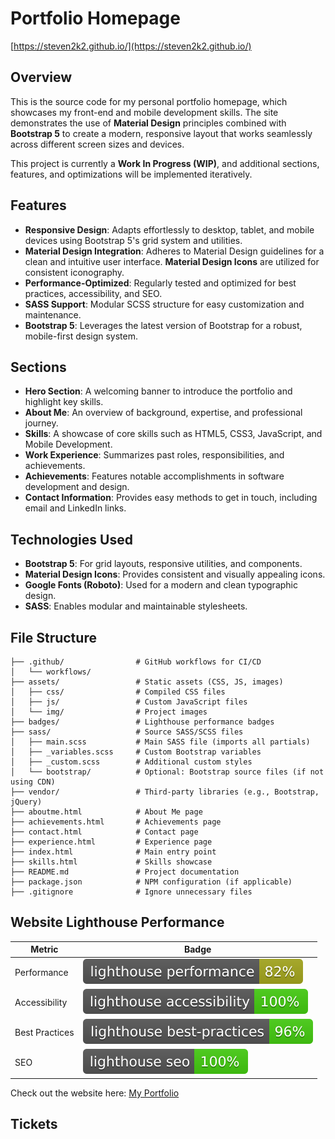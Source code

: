 
# Portfolio Homepage

[https://steven2k2.github.io/](https://steven2k2.github.io/)

## Overview

This is the source code for my personal portfolio homepage, which showcases my front-end and mobile development skills. The site demonstrates the use of **Material Design** principles combined with **Bootstrap 5** to create a modern, responsive layout that works seamlessly across different screen sizes and devices.

This project is currently a **Work In Progress (WIP)**, and additional sections, features, and optimizations will be implemented iteratively.

## Features

- **Responsive Design**: Adapts effortlessly to desktop, tablet, and mobile devices using Bootstrap 5's grid system and utilities.
- **Material Design Integration**: Adheres to Material Design guidelines for a clean and intuitive user interface. **Material Design Icons** are utilized for consistent iconography.
- **Performance-Optimized**: Regularly tested and optimized for best practices, accessibility, and SEO.
- **SASS Support**: Modular SCSS structure for easy customization and maintenance.
- **Bootstrap 5**: Leverages the latest version of Bootstrap for a robust, mobile-first design system.

## Sections

- **Hero Section**: A welcoming banner to introduce the portfolio and highlight key skills.
- **About Me**: An overview of background, expertise, and professional journey.
- **Skills**: A showcase of core skills such as HTML5, CSS3, JavaScript, and Mobile Development.
- **Work Experience**: Summarizes past roles, responsibilities, and achievements.
- **Achievements**: Features notable accomplishments in software development and design.
- **Contact Information**: Provides easy methods to get in touch, including email and LinkedIn links.

## Technologies Used

- **Bootstrap 5**: For grid layouts, responsive utilities, and components.
- **Material Design Icons**: Provides consistent and visually appealing icons.
- **Google Fonts (Roboto)**: Used for a modern and clean typographic design.
- **SASS**: Enables modular and maintainable stylesheets.

## File Structure

```plaintext
├── .github/                # GitHub workflows for CI/CD
│   └── workflows/
├── assets/                 # Static assets (CSS, JS, images)
│   ├── css/                # Compiled CSS files
│   ├── js/                 # Custom JavaScript files
│   └── img/                # Project images
├── badges/                 # Lighthouse performance badges
├── sass/                   # Source SASS/SCSS files
│   ├── main.scss           # Main SASS file (imports all partials)
│   ├── _variables.scss     # Custom Bootstrap variables
│   ├── _custom.scss        # Additional custom styles
│   └── bootstrap/          # Optional: Bootstrap source files (if not using CDN)
├── vendor/                 # Third-party libraries (e.g., Bootstrap, jQuery)
├── aboutme.html            # About Me page
├── achievements.html       # Achievements page
├── contact.html            # Contact page
├── experience.html         # Experience page
├── index.html              # Main entry point
├── skills.html             # Skills showcase
├── README.md               # Project documentation
├── package.json            # NPM configuration (if applicable)
├── .gitignore              # Ignore unnecessary files
```

## Website Lighthouse Performance

| Metric            | Badge                                                                 |
|--------------------|----------------------------------------------------------------------|
| Performance        | ![Performance Badge](badges/lighthouse_performance.svg)            |
| Accessibility      | ![Accessibility Badge](badges/lighthouse_accessibility.svg)        |
| Best Practices     | ![Best Practices Badge](badges/lighthouse_best-practices.svg)      |
| SEO                | ![SEO Badge](badges/lighthouse_seo.svg)                            |

Check out the website here: [My Portfolio](https://steven2k2.github.io)


## Tickets
